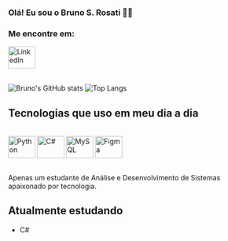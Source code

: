           
### Olá! Eu sou o Bruno S. Rosati 🖐🏻

### Me encontre em:

<a href="https://www.linkedin.com/in/bruno-siqueira-rosati-a0a293264/">
<img align="center" alt="LinkedIn" height="45" width="55" src="https://cdn.jsdelivr.net/gh/devicons/devicon@latest/icons/linkedin/linkedin-original.svg" />
</a><br><br>

![Bruno's GitHub stats](https://github-readme-stats.vercel.app/api?username=rosatibruno&show_icons=true&theme=dracula&count_private=true&hide_rank=true) <!-- &include_all_commits=true -->
![Top Langs](https://github-readme-stats.vercel.app/api/top-langs/?username=rosatibruno&layout=compact&theme=dracula&show_icons=false)

## Tecnologias que uso em meu dia a dia

<div style="display: inline_block"><br>
    <img align="center" alt="Python" height="45" width="55" src="https://cdn.jsdelivr.net/gh/devicons/devicon@latest/icons/python/python-original.svg">
    <img align="center" alt="C#" height="45" width="55" src="https://cdn.jsdelivr.net/gh/devicons/devicon@latest/icons/csharp/csharp-original.svg">
    <img align="center" alt="MySQL" height="45" width="55" src="https://cdn.jsdelivr.net/gh/devicons/devicon@latest/icons/mysql/mysql-original.svg">
    <img align="center" alt="Figma" height="45" width="55" src="https://cdn.jsdelivr.net/gh/devicons/devicon@latest/icons/figma/figma-original.svg">
</div><br>

Apenas um estudante de Análise e Desenvolvimento de Sistemas apaixonado por tecnologia.

## Atualmente estudando
- C#
